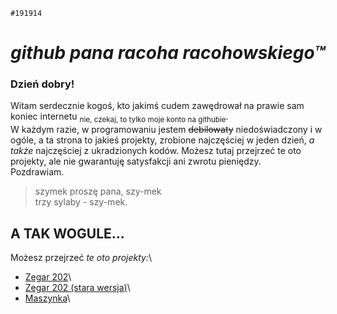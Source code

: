 `#191914`
# *github pana racoha racohowskiego™*
### **Dzień dobry!**
Witam serdecznie kogoś, kto jakimś cudem zawędrował na prawie sam koniec internetu <sub>nie, czekaj, to tylko moje konto na githubie</sub>.\
W każdym razie, w programowaniu jestem ~~debilowaty~~ niedoświadczony i w ogóle, a ta strona to jakieś projekty, zrobione najczęściej w jeden dzień, *a także* najczęściej z ukradzionych kodów.
Możesz tutaj przejrzeć te oto projekty, ale nie gwarantuję satysfakcji ani zwrotu pieniędzy.\
Pozdrawiam.
>szymek proszę pana, szy-mek\
>trzy sylaby - szy-mek.

## A TAK WOGULE...
Możesz przejrzeć *te oto projekty:*\
+ [Zegar 202](https://racohowskij.github.io/Zegar-202/)\
+ [Zegar 202 (stara wersja)](https://racohowskij.github.io/Zegar-202-old/)\
+ [Maszynka](https://racohowskij.github.io/Maszynka/)\
